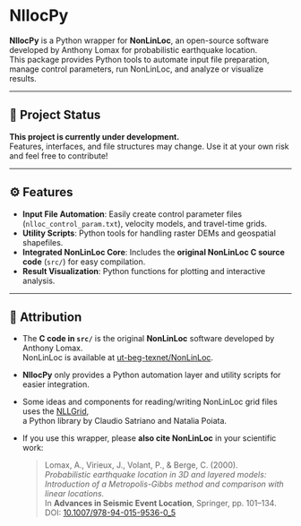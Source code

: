 # NllocPy

**NllocPy** is a Python wrapper for **NonLinLoc**, an open-source software developed by Anthony Lomax for probabilistic earthquake location.  
This package provides Python tools to automate input file preparation, manage control parameters, run NonLinLoc, and analyze or visualize results.

---

## 🚧 Project Status

**This project is currently under development.**  
Features, interfaces, and file structures may change. Use it at your own risk and feel free to contribute!


---

## ⚙️ Features

- **Input File Automation**: Easily create control parameter files (`nlloc_control_param.txt`), velocity models, and travel-time grids.
- **Utility Scripts**: Python tools for handling raster DEMs and geospatial shapefiles.
- **Integrated NonLinLoc Core**: Includes the **original NonLinLoc C source code** (`src/`) for easy compilation.
- **Result Visualization**: Python functions for plotting and interactive analysis.

---

## 👤 Attribution

- The **C code in `src/`** is the original **NonLinLoc** software developed by Anthony Lomax.  
  NonLinLoc is available at [ut-beg-texnet/NonLinLoc](https://github.com/ut-beg-texnet/NonLinLoc).
- **NllocPy** only provides a Python automation layer and utility scripts for easier integration.
- Some ideas and components for reading/writing NonLinLoc grid files uses the [NLLGrid](https://github.com/claudiodsf/nllgrid),  
  a Python library by Claudio Satriano and Natalia Poiata.
- If you use this wrapper, please **also cite NonLinLoc** in your scientific work:

  > Lomax, A., Virieux, J., Volant, P., & Berge, C. (2000).  
  > *Probabilistic earthquake location in 3D and layered models: Introduction of a Metropolis-Gibbs method and comparison with linear locations.*  
  > In **Advances in Seismic Event Location**, Springer, pp. 101–134.  
  > DOI: [10.1007/978-94-015-9536-0_5](https://doi.org/10.1007/978-94-015-9536-0_5)